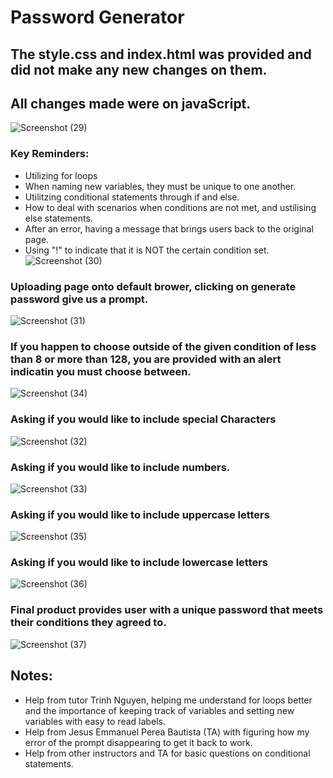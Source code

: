 # Password Generator
## The style.css and index.html was provided and did not make any new changes on them. 
## All changes made were on javaScript.
![Screenshot (29)](https://user-images.githubusercontent.com/125934804/233507861-dc31a21a-9692-4970-a70a-c0da01abc6f9.png)
### Key Reminders:  
- Utilizing for loops
- When naming new variables, they must be unique to one another.
- Utilitzing conditional statements through if and else.
- How to deal with scenarios when conditions are not met, and ustilising else statements.
- After an error, having a message that brings users back to the original page. 
- Using "!" to indicate that it is NOT the certain condition set.
![Screenshot (30)](https://user-images.githubusercontent.com/125934804/233507865-50c4d2bb-de4b-4c65-9515-f6ccfbafc32c.png)
### Uploading page onto default brower, clicking on generate password give us a prompt. 
![Screenshot (31)](https://user-images.githubusercontent.com/125934804/233508099-2bf07dc3-1667-4605-8a98-4a3e750dbb14.png)
### If you happen to choose outside of the given condition of less than 8 or more than 128, you are provided with an alert indicatin you must choose between.
![Screenshot (34)](https://user-images.githubusercontent.com/125934804/233508127-d63ce3f1-4c9e-46af-8308-79b9e78f192c.png)
### Asking if you would like to include special Characters
![Screenshot (32)](https://user-images.githubusercontent.com/125934804/233508114-46a2eaa2-5ff2-445d-9b49-9b78946b2b23.png)
### Asking if you would like to include numbers.
![Screenshot (33)](https://user-images.githubusercontent.com/125934804/233508120-beb682cf-27c1-470d-be55-f448ae36438f.png)
### Asking if you would like to include uppercase letters
![Screenshot (35)](https://user-images.githubusercontent.com/125934804/233508134-e2690f45-cd43-4b01-8320-6bc7d959a443.png)
### Asking if you would like to include lowercase letters
![Screenshot (36)](https://user-images.githubusercontent.com/125934804/233508137-e9eec53f-64c9-4e5d-a457-7e66bb559a90.png)
### Final product provides user with a unique password that meets their conditions they agreed to.
![Screenshot (37)](https://user-images.githubusercontent.com/125934804/233508141-d2255520-c45a-444b-80b4-32c155770496.png)
## Notes:
- Help from tutor Trinh Nguyen, helping me understand for loops better and the importance of keeping track of variables and setting new variables with easy to read labels. 
- Help from Jesus Emmanuel Perea Bautista (TA) with figuring how my error of the prompt disappearing to get it back to work. 
- Help from other instructors and TA for basic questions on conditional statements. 
